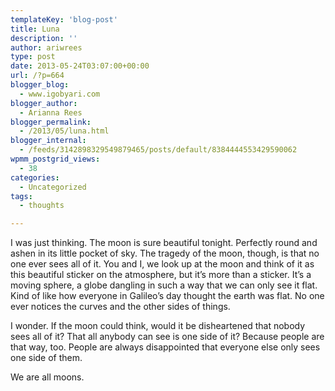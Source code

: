 ```yaml
---
templateKey: 'blog-post'
title: Luna
description: ''
author: ariwrees
type: post
date: 2013-05-24T03:07:00+00:00
url: /?p=664
blogger_blog:
  - www.igobyari.com
blogger_author:
  - Arianna Rees
blogger_permalink:
  - /2013/05/luna.html
blogger_internal:
  - /feeds/3142898329549879465/posts/default/8384444553429590062
wpmm_postgrid_views:
  - 38
categories:
  - Uncategorized
tags:
  - thoughts

---
```

I was just thinking. The moon is sure beautiful tonight. Perfectly round and ashen in its little pocket of sky. The tragedy of the moon, though, is that no one ever sees all of it. You and I, we look up at the moon and think of it as this beautiful sticker on the atmosphere, but it’s more than a sticker. It’s a moving sphere, a globe dangling in such a way that we can only see it flat. Kind of like how everyone in Galileo’s day thought the earth was flat. No one ever notices the curves and the other sides of things.

I wonder. If the moon could think, would it be disheartened that nobody sees all of it? That all anybody can see is one side of it? Because people are that way, too. People are always disappointed that everyone else only sees one side of them.

We are all moons.